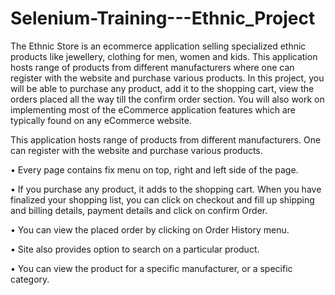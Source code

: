 # Selenium-Training---Ethnic_Project
 The Ethnic Store is an ecommerce application selling specialized ethnic products like jewellery, clothing for men, women and kids. This application hosts range of products from different manufacturers where one can register with the website and purchase various products. In this project, you will be able to purchase any product, add it to the shopping cart, view the orders placed all the way till the confirm order section. You will also work on implementing most of the eCommerce application features which are typically found on any eCommerce website.   

This application hosts range of products from different manufacturers. One can register with
the website and purchase various products.

• Every page contains fix menu on top, right and left side of the page.

• If you purchase any product, it adds to the shopping cart. When you have finalized your
shopping list, you can click on checkout and fill up shipping and billing details, payment
details and click on confirm Order.

• You can view the placed order by clicking on Order History menu.

• Site also provides option to search on a particular product.

• You can view the product for a specific manufacturer, or a specific category.
